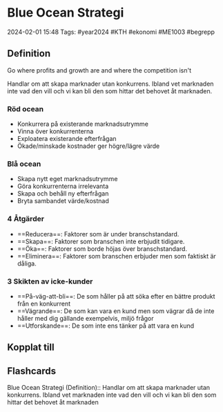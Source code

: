 # Blue Ocean Strategi

2024-02-01 15:48
Tags: #year2024 #KTH #ekonomi #ME1003 #begrepp

## Definition

Go where profits and growth are and where the competition isn't

Handlar om att skapa marknader utan konkurrens. Ibland vet marknaden inte vad den vill och vi kan bli den som hittar det behovet åt marknaden.

### Röd ocean

- Konkurrera på existerande marknadsutrymme
- Vinna över konkurrenterna
- Exploatera existerande efterfrågan
- Ökade/minskade kostnader ger högre/lägre värde

### Blå ocean

- Skapa nytt eget marknadsutrymme
- Göra konkurrenterna irrelevanta
- Skapa och behåll ny efterfrågan
- Bryta sambandet värde/kostnad

### 4 Åtgärder

- ==Reducera==: Faktorer som är under branschstandard.
- ==Skapa==: Faktorer som branschen inte erbjudit tidigare.
- ==Öka==: Faktorer som borde höjas över branschstandard.
- ==Eliminera==: Faktorer som branschen erbjuder men som faktiskt är dåliga.

### 3 Skikten av icke-kunder

- ==På-väg-att-bli==: De som håller på att söka efter en bättre produkt från en konkurrent
- ==Vägrande==: De som kan vara en kund men som vägrar då de inte håller med dig gällande exempelvis, miljö frågor
- ==Utforskande==: De som inte ens tänker på att vara en kund

## Kopplat till

## Flashcards

Blue Ocean Strategi (Definition):: Handlar om att skapa marknader utan konkurrens. Ibland vet marknaden inte vad den vill och vi kan bli den som hittar det behovet åt marknaden
<!--SR:!2024-02-05,3,250!2000-01-01,1,250-->
